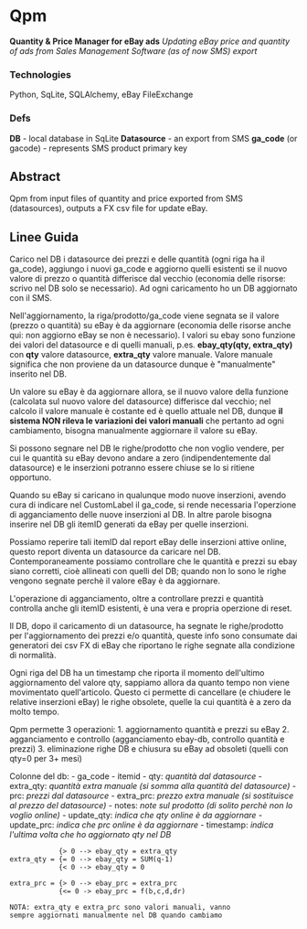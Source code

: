 Qpm
===

__Quantity & Price Manager for eBay ads__
_Updating eBay price and quantity of ads from Sales Management Software (as of now SMS) export_

### Technologies
Python, SqLite, SQLAlchemy, eBay FileExchange

### Defs

__DB__ - local database in SqLite
__Datasource__ - an export from SMS
__ga_code__ (or gacode) - represents SMS product primary key


Abstract
--------
Qpm from input files of quantity and price exported from SMS (datasources), outputs a FX csv file for update eBay.


Linee Guida
-----------
Carico nel DB i datasource dei prezzi e delle quantità (ogni riga ha il ga_code), aggiungo i nuovi ga_code e aggiorno quelli esistenti se il nuovo valore di prezzo o quantità differisce dal vecchio (economia delle risorse: scrivo nel DB solo se necessario). Ad ogni caricamento ho un DB aggiornato con il SMS.

Nell'aggiornamento, la riga/prodotto/ga_code viene segnata se il valore (prezzo o quantità) su eBay è da aggiornare (economia delle risorse anche qui: non aggiorno eBay se non è necessario). I valori su ebay sono funzione dei valori del datasource e di quelli manuali, p.es. __ebay_qty(qty, extra_qty)__ con __qty__ valore datasource, __extra_qty__ valore manuale. Valore manuale significa che non proviene da un datasource dunque è "manualmente" inserito nel DB.

Un valore su eBay è da aggiornare allora, se il nuovo valore della funzione (calcolata sul nuovo valore del datasource) differisce dal vecchio; nel calcolo il valore manuale è costante ed è quello attuale nel DB, dunque __il sistema NON rileva le variazioni dei valori manuali__ che pertanto ad ogni cambiamento, bisogna manualmente aggiornare il valore su eBay.

Si possono segnare nel DB le righe/prodotto che non voglio vendere, per cui le quantità su eBay devono andare a zero (indipendentemente dal datasource) e le inserzioni potranno essere chiuse se lo si ritiene opportuno.

Quando su eBay si caricano in qualunque modo nuove inserzioni, avendo cura di indicare nel CustomLabel il ga_code, si rende necessaria l'operzione di agganciamento delle nuove inserzioni al DB. In altre parole bisogna inserire nel DB gli itemID generati da eBay per quelle inserzioni. 

Possiamo reperire tali itemID dal report eBay delle inserzioni attive online, questo report diventa un datasource da caricare nel DB. Contemporaneamente possiamo controllare che le quantità e prezzi su ebay siano corretti, cioè allineati con quelli del DB; quando non lo sono le righe vengono segnate perchè il valore eBay è da aggiornare.

L'operazione di agganciamento, oltre a controllare prezzi e quantità controlla anche gli itemID esistenti, è una vera e propria operzione di reset.

Il DB, dopo il caricamento di un datasource, ha segnate le righe/prodotto per l'aggiornamento dei prezzi e/o quantità, queste info sono consumate dai generatori dei csv FX di eBay che riportano le righe segnate alla condizione di normalità.

 Ogni riga del DB ha un timestamp che riporta il momento dell'ultimo aggiornamento del valore qty, sappiamo allora da quanto tempo non viene movimentato quell'articolo. Questo ci permette di cancellare (e chiudere le relative inserzioni eBay) le righe obsolete, quelle la cui quantità è a zero da molto tempo.


Qpm permette 3 operazioni:
	1. aggiornamento quantità e prezzi su eBay
	2. agganciamento e controllo (agganciamento ebay-db, controllo quantità e prezzi)
	3. eliminazione righe DB e chiusura su eBay ad obsoleti (quelli con qty=0 per 3+ mesi)


Colonne del db: 
	- ga_code
	- itemid
	- qty: _quantità dal datasource_
	- extra_qty: _quantità extra manuale (si somma alla quantità del datasource)_
	- prc: _prezzi dal datasource_
	- extra_prc: _prezzo extra manuale (si sostituisce al prezzo del datasource)_
	- notes: _note sul prodotto (di solito perchè non lo voglio online)_
	- update_qty: _indica che qty online è da aggiornare_
	- update_prc: _indica che prc online è da aggiornare_
	- timestamp: _indica l'ultima volta che ho aggiornato qty nel DB_



                {> 0 --> ebay_qty = extra_qty
    extra_qty = {= 0 --> ebay_qty = SUM(q-1)
                {< 0 --> ebay_qty = 0

    extra_prc = {> 0 --> ebay_prc = extra_prc
    			{<= 0 -> ebay_prc = f(b,c,d,dr) 

    NOTA: extra_qty e extra_prc sono valori manuali, vanno 
    sempre aggiornati manualmente nel DB quando cambiamo